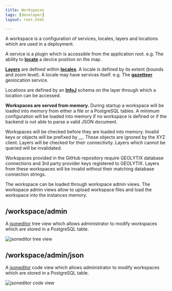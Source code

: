 ```yaml
---
title: Workspaces
tags: [developer]
layout: root.html

---
```


A workspace is a configuration of services, locales, layers and locations which are used in a deployment.

A service is a plugin which is accessible from the application root. e.g. The ability to [**locate**](../locate/) a device position on the map.

[**Layers**](../../layers/layers) are defined within [**locales**](../../locales/locales/). A locale is defined by its extent \(bounds and zoom level\). A locale may have services itself. e.g. The [**gazetteer**](../../locales/gazetteer/) geolocation service.

Locations are defined by an [**InfoJ**](../../infoj/infoj/) schema on the layer through which a location can be accessed.

**Workspaces are served from memory.** During startup a workspace will be loaded into memory from either a file or a PostgreSQL tables. A minimum configuration will be loaded into memory if no workspace is defined or if the backend is not able to parse a valid JSON document.

Workspaces will be checked before they are loaded into memory. Invalid keys or objects will be prefixed by \_\_. These objects are ignored by the XYZ client. Layers will be checked for their connectivity. Layers which cannot be queried will be invalidated.

Workspaces provided in the GitHub repository require GEOLYTIX database connections and 3rd party provider keys registered to GEOLYTIX. Layers from these workspaces will be invalid without their matching database connection strings.

The workspace can be loaded through workspace admin views. The workspace admin views allow to upload workspace files and load the workspace into the instances memory.

## **/workspace/admin**

A [jsoneditor](https://github.com/josdejong/jsoneditor) tree view which allows administrator to modify workspaces which are stored in a PostgreSQL table.

![jsoneditor tree view](../workspaces_1.png)

## **/workspace/admin/json**

A [jsoneditor](https://github.com/josdejong/jsoneditor) code view which allows administrator to modify workspaces which are stored in a PostgreSQL table.

![jsoneditor code view](../workspaces_2.png)